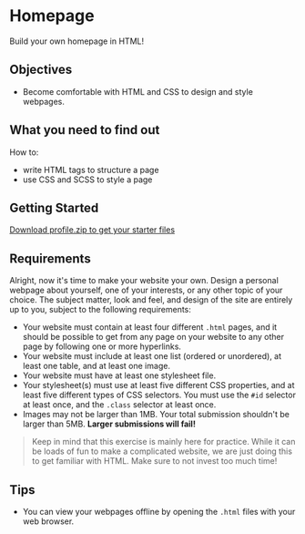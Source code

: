 # Homepage

Build your own homepage in HTML!

## Objectives

- Become comfortable with HTML and CSS to design and style webpages.

## What you need to find out

How to:

- write HTML tags to structure a page
- use CSS and SCSS to style a page

## Getting Started

[Download profile.zip to get your starter files](profile.zip)

## Requirements

Alright, now it's time to make your website your own. Design a personal webpage
about yourself, one of your interests, or any other topic of your choice. The
subject matter, look and feel, and design of the site are entirely up to you,
subject to the following requirements:

- Your website must contain at least four different `.html` pages, and it
  should be possible to get from any page on your website to any other page by
  following one or more hyperlinks.
- Your website must include at least one list (ordered or unordered), at least
  one table, and at least one image.
- Your website must have at least one stylesheet file.
- Your stylesheet(s) must use at least five different CSS properties, and at
  least five different types of CSS selectors. You must use the `#id` selector
  at least once, and the `.class` selector at least once.
- Images may not be larger than 1MB. Your total submission shouldn't be larger than 5MB. **Larger submissions will fail!**

> Keep in mind that this exercise is mainly here for practice. While it can be loads of fun to make a complicated website, we are just doing this to get familiar with HTML. Make sure to not invest too much time!

## Tips

- You can view your webpages offline by opening the `.html` files with your web browser.
